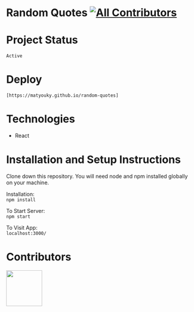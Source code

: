 # Random Quotes [![All Contributors](https://img.shields.io/badge/all_contributors-1-orange.svg?style=flat-square)](#Contributors)

# Project Status
    Active

# Deploy

    [https://matyouky.github.io/random-quotes]

# Technologies

- React

# Installation and Setup Instructions

Clone down this repository. You will need node and npm installed globally on your machine.

Installation:  
`npm install`

To Start Server:  
`npm start`

To Visit App:  
`localhost:3000/`

# Contributors

<a href="https://github.com/MatYouKy"><img src='https://avatars.githubusercontent.com/u/76663651?v=4' width='96px' height='96px'/></a>